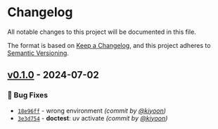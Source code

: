 # Changelog
All notable changes to this project will be documented in this file.

The format is based on [Keep a Changelog](https://keepachangelog.com/en/1.0.0/),
and this project adheres to [Semantic Versioning](https://semver.org/spec/v2.0.0.html).

## [v0.1.0] - 2024-07-02
### :bug: Bug Fixes
- [`18e96ff`](https://github.com/deargen/workflows/commit/18e96fff440691348fd0783f1b77507019b56859) - wrong environment *(commit by [@kiyoon](https://github.com/kiyoon))*
- [`3e3d754`](https://github.com/deargen/workflows/commit/3e3d754d17efa8fbea27c889447ea614c8d1e7f4) - **doctest**: uv activate *(commit by [@kiyoon](https://github.com/kiyoon))*

[v0.1.0]: https://github.com/deargen/workflows/compare/v0.0.0...v0.1.0
